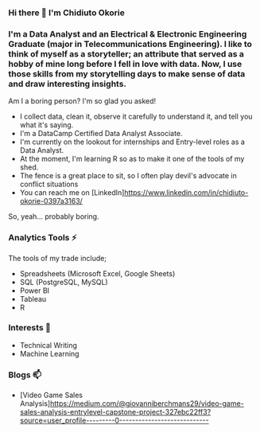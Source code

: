 ### Hi there 👋 I'm Chidiuto Okorie
### I'm a Data Analyst and an Electrical & Electronic Engineering Graduate (major in Telecommunications Engineering). I like to think of myself as a storyteller; an attribute that served as a hobby of mine long before I fell in love with data. Now, I use those skills from my storytelling days to make sense of data and draw interesting insights.

Am I a boring person? I'm so glad you asked!
- I collect data, clean it, observe it carefully to understand it, and tell you what it's saying.
- I'm a DataCamp Certified Data Analyst Associate.
- I'm currently on the lookout for internships and Entry-level roles as a Data Analyst.
- At the moment, I'm learning R so as to make it one of the tools of my shed.
- The fence is a great place to sit, so I often play devil's advocate in conflict situations
- You can reach me on [LinkedIn]https://www.linkedin.com/in/chidiuto-okorie-0397a3163/

So, yeah... probably boring.

### Analytics Tools ⚡
The tools of my trade include;
- Spreadsheets (Microsoft Excel, Google Sheets)
- SQL (PostgreSQL, MySQL)
- Power BI
- Tableau
- R

### Interests 🤔
- Technical Writing
- Machine Learning

### Blogs 📫
- [Video Game Sales Analysis]https://medium.com/@giovanniberchmans29/video-game-sales-analysis-entrylevel-capstone-project-327ebc22ff3?source=user_profile---------0----------------------------
<!--
**Diuto/Diuto** is a ✨ _special_ ✨ repository because its `README.md` (this file) appears on your GitHub profile.

Here are some ideas to get you started:

- 🔭 I’m currently working on ...
- 🌱 I’m currently learning ...
- 👯 I’m looking to collaborate on ...
- 🤔 I’m looking for help with ...
- 💬 Ask me about ...
- 📫 How to reach me: ...
- 😄 Pronouns: ...
- ⚡ Fun fact: ...
-->
